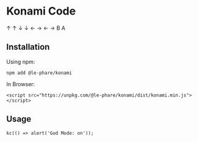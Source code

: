 # Konami Code 

↑ ↑ ↓ ↓ ← → ← → B A

## Installation

Using npm:
```
npm add @le-phare/konami
```

In Browser:

```
<script src="https://unpkg.com/@le-phare/konami/dist/konami.min.js"></script>
```

## Usage 

```
kc(() => alert('God Mode: on'));
```

